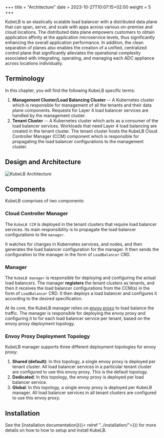 +++
title = "Architecture"
date = 2023-10-27T10:07:15+02:00
weight = 5
+++

KubeLB is an elastically scalable load balancer with a distributed data plane that can span, serve, and scale with apps across various on-premise and cloud locations. The distributed data plane empowers customers to obtain application affinity at the application microservice levels, thus significantly enhancing the overall application performance. In addition, the clean separation of planes also enables the creation of a unified, centralized control plane that significantly alleviates the operational complexity associated with integrating, operating, and managing each ADC appliance across locations individually.

## Terminology

In this chapter, you will find the following KubeLB specific terms:

1. **Management Cluster/Load Balancing Cluster** -- A Kubernetes cluster which is responsible for management of all the tenants and their data plane components. Requests for Layer 4 load balancer services are handled by the management cluster.
2. **Tenant Cluster** -- A Kubernetes cluster which acts as a consumer of the load balancer services. Workloads that need Layer 4 load balancing are created in the tenant cluster. The tenant cluster hosts the KubeLB Cloud Controller Manager (CCM) component which is responsible for propagating the load balancer configurations to the management cluster.

## Design and Architecture

![KubeLB Architecture](/img/kubelb/common/architecture.png "KubeLB Architecture")

## Components

KubeLB comprises of two components:

### Cloud Controller Manager

The `KubeLB CCM` is deployed in the tenant clusters that require load balancer services. Its main responsibility is to propagate the load balancer configurations to the `manager`.

It watches for changes in Kubernetes services, and nodes, and then generates the load balancer configuration for the manager. It then sends the configuration to the manager in the form of `LoadBalancer` CRD.

### Manager

The `KubeLB manager` is responsible for deploying and configuring the actual load balancers. The manager **registers** the tenant clusters as tenants, and then it receives the load balancer configurations from the CCM(s) in the form of `LoadBalancer` CRD. It then deploys a load balancer and configures it according to the desired specification.

At its core, the KubeLB manager relies on [envoy proxy][1] to load balance the traffic. The manager is responsible for deploying the envoy proxy and configuring it to for each load balancer service per tenant, based on the envoy proxy deployment topology.

### Envoy Proxy Deployment Topology

KubeLB manager supports three different deployment topologies for envoy proxy:

1. **Shared (default)**: In this topology, a single envoy proxy is deployed per tenant cluster. All load balancer services in a particular tenant cluster are configured to use this envoy proxy. This is the default topology.
2. **Dedicated**: In this topology, the envoy proxy is deployed per load balancer service.
3. **Global**: In this topology, a single envoy proxy is deployed per KubeLB manager. All load balancer services in all tenant clusters are configured to use this envoy proxy.

## Installation

See the [installation documentation]({{< relref "../installation/">}}) for more details on how to how to setup and install KubeLB.

[1]: https://github.com/envoyproxy/envoy
